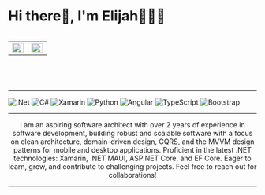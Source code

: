 <div class="container">
 <header>
  <h1 style="text-align: left">Hi there👋, I'm Elijah🧑🏽‍💻</h1>
  <div class="stats" style="display: flex; flex-wrap: wrap; width: 100%">
   <table>
    <tr>
     <td valign="top" width="50%">
      <img src="https://github-readme-stats.vercel.app/api?username=Detilisi&theme=dark&hided&show_icons=true&count_private=true&hide_border=true" align="left" style="width: 100%" />
     </td>
     <td valign="top" width="50%">
      <img src="https://github-readme-streak-stats.herokuapp.com/?user=Detilisi&theme=dark&hide_border=false" align="left" style="width: 100%" />
     </td>
    </tr>
   </table>
  </div>
 </header>
 <hr>
 
 <section>
  <div class="tech-icons">
   <img src="https://img.shields.io/badge/.NET-5C2D91?style=for-the-badge&logo=.net&logoColor=white" alt=".Net" title=".Net" />
   <img src="https://img.shields.io/badge/c%23-%23239120.svg?style=for-the-badge&logo=csharp&logoColor=white" alt="C#" title="C#" />
   <img src="https://img.shields.io/badge/Xamarin-3199DC?style=for-the-badge&logo=xamarin&logoColor=white" alt="Xamarin" title="Xamarin" />
   <img src="https://img.shields.io/badge/python-3670A0?style=for-the-badge&logo=python&logoColor=ffdd54" alt="Python" title="Python" />
   <img src="https://img.shields.io/badge/angular-%23DD0031.svg?style=for-the-badge&logo=angular&logoColor=white" alt="Angular" title="Angular" />
   <img src="https://img.shields.io/badge/typescript-%23007ACC.svg?style=for-the-badge&logo=typescript&logoColor=white" alt="TypeScript" title="TypeScript" />
   <img src="https://img.shields.io/badge/bootstrap-%238511FA.svg?style=for-the-badge&logo=bootstrap&logoColor=white" alt="Bootstrap" title="Bootstrap" />
  </div>
</section>
<hr>

<section>
 <div style="text-align: center;">
  <p>
   I am an aspiring software architect with over 2 years of experience in software development, building robust and scalable software with a focus on clean architecture, domain-driven design, CQRS, and the MVVM design patterns for mobile and desktop applications.    Proficient in the latest .NET technologies: Xamarin, .NET MAUI, ASP.NET Core, and  EF Core. Eager to learn, grow, and contribute to challenging projects. Feel free to reach out for collaborations!
  </p>
 </div>
</section>
<hr>
</div>
